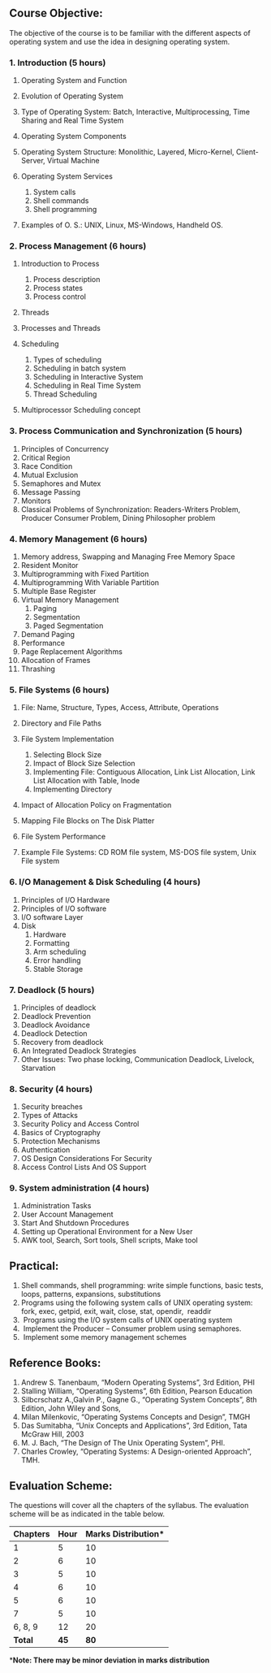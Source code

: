 
## **Course Objective:**  
The objective of the course is to be familiar with the different aspects of operating system and use the idea in designing operating system.

### 1.  **Introduction (5 hours)**

1. Operating System and Function
2. Evolution of Operating System
3. Type of Operating System: Batch, Interactive, Multiprocessing, Time Sharing and Real Time System
4. Operating System Components
5. Operating System Structure: Monolithic, Layered, Micro-Kernel, Client-Server, Virtual Machine
6. Operating System Services

	1. System calls
	2. Shell commands
	3. Shell programming

7. Examples of O. S.: UNIX, Linux, MS-Windows, Handheld OS.

  
### 2. **Process Management (6 hours)**

1. Introduction to Process 

	1. Process description
	2. Process states
	3. Process control

2. Threads
3. Processes and Threads
4. Scheduling

	1. Types of scheduling
	2. Scheduling in batch system
	3. Scheduling in Interactive System
	4. Scheduling in Real Time System
	5. Thread Scheduling

5. Multiprocessor Scheduling concept

  
### 3. **Process Communication and Synchronization (5 hours)**

1. Principles of Concurrency
2. Critical Region
3. Race Condition
4. Mutual Exclusion
5. Semaphores and Mutex
6. Message Passing
7. Monitors
8. Classical Problems of Synchronization: Readers-Writers Problem, Producer Consumer Problem, Dining Philosopher problem

  
### 4. **Memory Management (6 hours)**

1. Memory address, Swapping and Managing Free Memory Space
2. Resident Monitor
3. Multiprogramming with Fixed Partition
4. Multiprogramming With Variable Partition
5. Multiple Base Register
6. Virtual Memory Management
	1. Paging
	2. Segmentation
	3. Paged Segmentation
7. Demand Paging
8. Performance
9. Page Replacement Algorithms
10. Allocation of Frames
11. Thrashing

  
### 5. **File Systems (6 hours)**

1. File: Name, Structure, Types, Access, Attribute, Operations
2. Directory and File Paths
3. File System Implementation
	1. Selecting Block Size
	2. Impact of Block Size Selection
	3. Implementing File: Contiguous Allocation, Link List Allocation, Link List Allocation with Table, Inode
	4. Implementing Directory

4. Impact of Allocation Policy on Fragmentation
5. Mapping File Blocks on The Disk Platter
6. File System Performance
7. Example File Systems: CD ROM file system, MS-DOS file system, Unix File system

  
### 6. **I/O Management & Disk Scheduling (4 hours)**

1. Principles of I/O Hardware
2. Principles of I/O software
3. I/O software Layer
4. Disk
	1. Hardware
	2. Formatting
	3. Arm scheduling
	4. Error handling
	5. Stable Storage

  
### 7. **Deadlock (5 hours)**

1. Principles of deadlock
2. Deadlock Prevention
3. Deadlock Avoidance
4. Deadlock Detection
5. Recovery from deadlock
6. An Integrated Deadlock Strategies
7. Other Issues: Two phase locking, Communication Deadlock, Livelock, Starvation

### 8. **Security (4 hours)**

1. Security breaches
2. Types of Attacks 
3. Security Policy and Access Control
4. Basics of Cryptography
5. Protection Mechanisms
6. Authentication
7. OS Design Considerations For Security
8. Access Control Lists And OS Support

### 9. **System administration (4 hours)**

1. Administration Tasks
2. User Account Management
3. Start And Shutdown Procedures
4. Setting up Operational Environment for a New User
5. AWK tool, Search, Sort tools, Shell scripts, Make tool

## **Practical:**

1. Shell commands, shell programming: write simple functions, basic tests, loops, patterns, expansions, substitutions
2. Programs using the following system calls of UNIX operating system: fork, exec, getpid, exit, wait, close, stat, opendir,  readdir
3.  Programs using the I/O system calls of UNIX operating system
4.  Implement the Producer – Consumer problem using semaphores.
5.  Implement some memory management schemes

## **Reference Books:**

1. Andrew S. Tanenbaum, “Modern Operating Systems”, 3rd Edition, PHI
2. Stalling William, “Operating Systems”, 6th Edition, Pearson Education
3. Silbcrschatz A.,Galvin P., Gagne G., “Operating System Concepts”, 8th Edition, John Wiley and Sons,
4. Milan Milenkovic, “Operating Systems Concepts and Design”, TMGH
5. Das Sumitabha, “Unix Concepts and Applications”, 3rd Edition, Tata McGraw Hill, 2003
6. M. J. Bach, “The Design of The Unix Operating System”, PHI.
7. Charles Crowley, “Operating Systems: A Design-oriented Approach”, TMH.

## **Evaluation Scheme:**  
The questions will cover all the chapters of the syllabus. The evaluation scheme will be as indicated in the table below.


| **Chapters** | **Hour** | **Marks Distribution*** |
| ------------ | -------- | ----------------------- |
| 1            | 5        | 10                      |
| 2            | 6        | 10                      |
| 3            | 5        | 10                      |
| 4            | 6        | 10                      |
| 5            | 6        | 10                      |
| 7            | 5        | 10                      |
| 6, 8, 9      | 12       | 20                      |
| **Total**    | **45**   | **80**                  |

  
***Note: There may be minor deviation in marks distribution**
